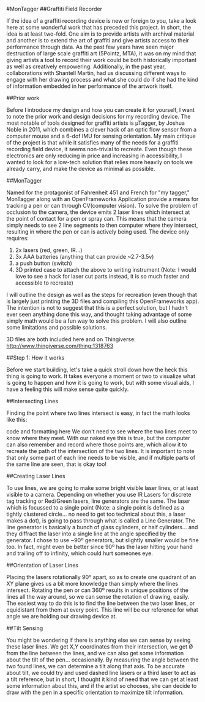 #MonTagger 
##Graffiti Field Recorder

If the idea of a graffiti recording device is new or foreign to you, take a look here at some wonderful work that has preceded this project. In short, the idea is at least two-fold. One aim is to provide artists with archival material and another is to extend the art of graffiti and give artists access to their performance through data. As the past few years have seen major destruction of large scale graffiti art (5Pointz, MTA), it was on my mind that giving artists a tool to record their work could be both historically important as well as creatively empowering. Additionally, in the past year, collaborations with Shantell Martin, had us discussing different ways to engage with her drawing process and what she could do if she had the kind of information embedded in her performance of the artwork itself.


##Prior work

Before I introduce my design and how you can create it for yourself, I want to note the prior work and design decisions for my recording device. The most notable of tools designed for graffiti artists is µTagger, by Joshua Noble in 2011, which combines a clever hack of an optic flow sensor from a computer mouse and a 6-dof IMU for sensing orientation. My main critique of the project is that while it satisfies many of the needs for a graffiti recording field device, it seems non-trivial to recreate. Even though these electronics are only reducing in price and increasing in accessibility, I wanted to look for a low-tech solution that relies more heavily on tools we already carry, and make the device as minimal as possible.


##MonTagger

Named for the protagonist of Fahrenheit 451 and French for "my tagger," MonTagger along with an OpenFrameworks Application provide a means for tracking a pen or can through CV(computer vision). To solve the problem of occlusion to the camera, the device emits 2 laser lines which intersect at the point of contact for a pen or spray can. This means that the camera simply needs to see 2 line segments to then computer where they intersect, resulting in where the pen or can is actively being used. The device only requires:

1. 2x lasers (red, green, IR...)
2. 3x AAA batteries (anything that can provide ~2.7-3.5v)
3. a push button (switch)
4. 3D printed case to attach the above to writing instrument
(Note: I would love to see a hack for laser cut parts instead, it is so much faster and accessible to recreate)

I will outline the design as well as the steps for recreation (even though that is largely just printing the 3D files and compiling this OpenFrameworks app). The intention is not to suggest that this is a perfect solution, but I hadn't ever seen anything done this way, and thought taking advantage of some simply math would be a fun way to solve this problem. I will also outline some limitations and possible solutions.

3D files are both included here and on Thingiverse: http://www.thingiverse.com/thing:1318763

##Step 1: How it works

Before we start building, let's take a quick stroll down how the heck this thing is going to work. It takes everyone a moment or two to visualize what is going to happen and how it is going to work, but with some visual aids, I have a feeling this will make sense quite quickly.


##Intersecting Lines

Finding the point where two lines intersect is easy, in fact the math looks like this:

code and formatting here
We don't need to see where the two lines meet to know where they meet. With our naked eye this is true, but the computer can also remember and record where those points are, which allow it to recreate the path of the intersection of the two lines. It is important to note that only some part of each line needs to be visible, and if multiple parts of the same line are seen, that is okay too!


##Creating Laser Lines

To use lines, we are going to make some bright visible laser lines, or at least visible to a camera. Depending on whether you use IR Lasers for discrete tag tracking or Red/Green lasers, line generators are the same. The laser which is focussed to a single point (Note: a single point is defined as a tightly clustered circle... no need to get too technical about this, a laser makes a dot), is going to pass through what is called a Line Generator. The line generator is basically a bunch of glass cylinders, or half cylinders... and they diffract the laser into a single line at the angle specified by the generator. I chose to use ~90º generators, but slightly smaller would be fine too. In fact, might even be better since 90º has the laser hitting your hand and trailing off to infinity, which could hurt someones eye.


##Orientation of Laser Lines

Placing the lasers rotationally 90º apart, so as to create one quadrant of an XY plane gives us a bit more knowledge than simply where the lines intersect. Rotating the pen or can 360º results in unique positions of the lines all the way around, so we can sense the rotation of drawing, easily. The easiest way to do this is to find the line between the two laser lines, or equidistant from them at every point. This line will be our reference for what angle we are holding our drawing device at.



##Tilt Sensing

You might be wondering if there is anything else we can sense by seeing these laser lines. We get X,Y coordinates from their intersection, we get Ø from the line between the lines, and we can also get some information about the tilt of the pen... occasionally. By measuring the angle between the two found lines, we can determine a tilt along that axis. To be accurate about tilt, we could try and used dashed line lasers or a third laser to act as a tilt reference, but in short, I thought it kind of need that we can get at least some information about this, and if the artist so chooses, she can decide to draw with the pen in a specific orientation to maximize tilt information.